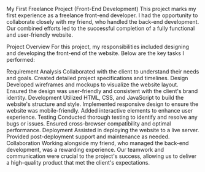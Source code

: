 My First Freelance Project (Front-End Development)
This project marks my first experience as a freelance front-end developer. I had the opportunity to collaborate closely with my friend, who handled the back-end development. Our combined efforts led to the successful completion of a fully functional and user-friendly website.

Project Overview
For this project, my responsibilities included designing and developing the front-end of the website. Below are the key tasks I performed:

Requirement Analysis
Collaborated with the client to understand their needs and goals.
Created detailed project specifications and timelines.
Design
Developed wireframes and mockups to visualize the website layout.
Ensured the design was user-friendly and consistent with the client's brand identity.
Development
Utilized HTML, CSS, and JavaScript to build the website's structure and style.
Implemented responsive design to ensure the website was mobile-friendly.
Added interactive elements to enhance user experience.
Testing
Conducted thorough testing to identify and resolve any bugs or issues.
Ensured cross-browser compatibility and optimal performance.
Deployment
Assisted in deploying the website to a live server.
Provided post-deployment support and maintenance as needed.
Collaboration
Working alongside my friend, who managed the back-end development, was a rewarding experience. Our teamwork and communication were crucial to the project's success, allowing us to deliver a high-quality product that met the client's expectations.
